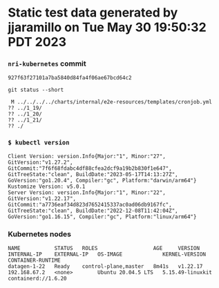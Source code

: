 # Static test data generated by jjaramillo on Tue May 30 19:50:32 PDT 2023

### `nri-kubernetes` commit
```
927f63f27101a7ba5840d84fa4f06ae67bcd64c2
```

`git status --short`

```
 M ../../../../charts/internal/e2e-resources/templates/cronjob.yml
?? ../1_19/
?? ../1_20/
?? ../1_21/
?? ./
```

### `$ kubectl version`
```
Client Version: version.Info{Major:"1", Minor:"27", GitVersion:"v1.27.2", GitCommit:"7f6f68fdabc4df88cfea2dcf9a19b2b830f1e647", GitTreeState:"clean", BuildDate:"2023-05-17T14:13:27Z", GoVersion:"go1.20.4", Compiler:"gc", Platform:"darwin/arm64"}
Kustomize Version: v5.0.1
Server Version: version.Info{Major:"1", Minor:"22", GitVersion:"v1.22.17", GitCommit:"a7736eaf34d823d7652415337ac0ad06db9167fc", GitTreeState:"clean", BuildDate:"2022-12-08T11:42:04Z", GoVersion:"go1.16.15", Compiler:"gc", Platform:"linux/arm64"}
```

### Kubernetes nodes
```
NAME           STATUS   ROLES                  AGE     VERSION    INTERNAL-IP    EXTERNAL-IP   OS-IMAGE             KERNEL-VERSION     CONTAINER-RUNTIME
datagen-1-22   Ready    control-plane,master   8m41s   v1.22.17   192.168.67.2   <none>        Ubuntu 20.04.5 LTS   5.15.49-linuxkit   containerd://1.6.20
```
